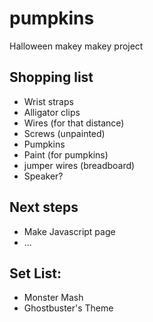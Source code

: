 # pumpkins
Halloween makey makey project

## Shopping list
* Wrist straps
* Alligator clips
* Wires (for that distance)
* Screws (unpainted)
* Pumpkins
* Paint (for pumpkins)
* jumper wires (breadboard)
* Speaker?

## Next steps
* Make Javascript page
* ...

## Set List:
* Monster Mash
* Ghostbuster's Theme
